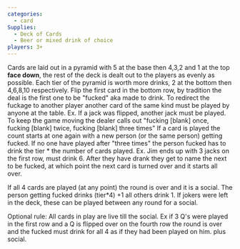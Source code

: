 ```yaml
---
categories:
  - card
Supplies:
  - Deck of Cards
  - Beer or mixed drink of choice
players: 3+
---
```

Cards are laid out in a pyramid with 5 at the base then 4,3,2 and 1 at the top **face down**, the rest of the deck is dealt out to the players as evenly as possible. Each tier of the pyramid is worth more drinks, 2 at the bottom then 4,6,8,10 respectively.
Flip the first card in the bottom row, by tradition the deal is the first one to be "fucked" aka made to drink. To redirect the fuckage to another player another card of the same kind must be played by anyone at the table. Ex. If a jack was flipped, another jack must be played. To keep the game moving the dealer calls out "fucking [blank] once, fucking [blank] twice, fucking [blank] three times" If a card is played the count starts at one again with a new person (or the same person) getting fucked. If no one have played after "three times" the person fucked has to drink the tier * the number of cards played. Ex. Jim ends up with 3 jacks on the first row, must drink 6.
After they have drank they get to name the next to be fucked, at which point the next card is turned over and it starts all over.

If all 4 cards are played (at any point) the round is over and it is a social. The person getting fucked drinks (tier*4) +1 all others drink 1.
If jokers were left in the deck, these can be played between any round for a social.

Optional rule:
All cards in play are live till the social. Ex if 3 Q's were played in the first row and a Q is flipped over on the fourth row the round is over and the fucked must drink for all 4 as if they had been played on him. plus social.
